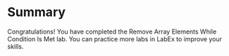 # Summary

Congratulations! You have completed the Remove Array Elements While Condition Is Met lab. You can practice more labs in LabEx to improve your skills.
